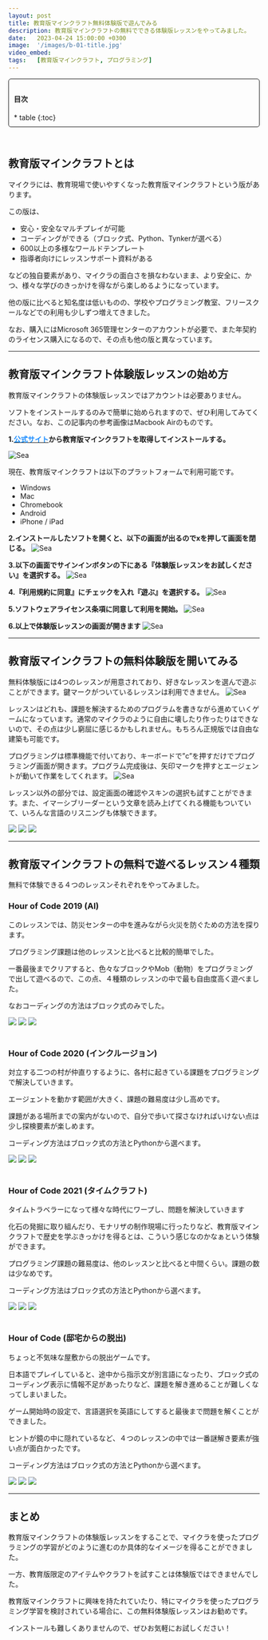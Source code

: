 ```yaml
---
layout: post
title: 教育版マインクラフト無料体験版で遊んでみる
description: 教育版マインクラフトの無料でできる体験版レッスンをやってみました。 
date:   2023-04-24 15:00:00 +0300
image:  '/images/b-01-title.jpg'
video_embed: 
tags:   [教育版マインクラフト, プログラミング]
---
```


<div style="padding: 10px; margin-bottom: 10px; border: 1px solid #181818; background-color: var(--background-alt-color); border-radius: 5px;" markdown="1">
<h4>目次</h4>
* table
{:toc}
</div>

<br>

## 教育版マインクラフトとは

マイクラには、教育現場で使いやすくなった教育版マインクラフトという版があります。

この版は、

* 安心・安全なマルチプレイが可能
* コーディングができる（ブロック式、Python、Tynkerが選べる）
* 600以上の多様なワールドテンプレート
* 指導者向けにレッスンサポート資料がある

などの独自要素があり、マイクラの面白さを損なわないまま、より安全に、かつ、様々な学びのきっかけを得ながら楽しめるようになっています。

他の版に比べると知名度は低いものの、学校やプログラミング教室、フリースクールなどでの利用も少しずつ増えてきました。

なお、購入にはMicrosoft 365管理センターのアカウントが必要で、また年契約のライセンス購入になるので、その点も他の版と異なっています。

***

## 教育版マインクラフト体験版レッスンの始め方

教育版マインクラフトの体験版レッスンではアカウントは必要ありません。

ソフトをインストールするのみで簡単に始められますので、ぜひ利用してみてください。なお、この記事内の参考画像はMacbook Airのものです。


**1.[<span style="color:#1589FF">公式サイト</span>](https://education.minecraft.net/ja-jp/get-started/download)から教育版マインクラフトを取得してインストールする。**

![Sea]({{site.baseurl}}/images/b-01-00.jpg)

現在、教育版マインクラフトは以下のプラットフォームで利用可能です。

* Windows
* Mac
* Chromebook
* Android
* iPhone / iPad

**2.インストールしたソフトを開くと、以下の画面が出るのでxを押して画面を閉じる。**
![Sea]({{site.baseurl}}/images/b-01-01.jpg)

**3.以下の画面でサインインボタンの下にある『体験版レッスンをお試しください』を選択する。**
![Sea]({{site.baseurl}}/images/b-01-02.jpg)

**4.『利用規約に同意』にチェックを入れ『遊ぶ』を選択する。**
![Sea]({{site.baseurl}}/images/b-01-03.jpg)

**5.ソフトウェアライセンス条項に同意して利用を開始。**
![Sea]({{site.baseurl}}/images/b-01-04.jpg)

**6.以上で体験版レッスンの画面が開きます**
![Sea]({{site.baseurl}}/images/b-01-05.jpg)


***

## 教育版マインクラフトの無料体験版を開いてみる

無料体験版には4つのレッスンが用意されており、好きなレッスンを選んで遊ぶことができます。鍵マークがついているレッスンは利用できません。
![Sea]({{site.baseurl}}/images/b-01-06.jpg)

レッスンはどれも、課題を解決するためのプログラムを書きながら進めていくゲームになっています。通常のマイクラのように自由に壊したり作ったりはできないので、その点は少し窮屈に感じるかもしれません。もちろん正規版では自由な建築も可能です。

プログラミングは標準機能で付いており、キーボードで”c”を押すだけでプログラミング画面が開きます。プログラム完成後は、矢印マークを押すとエージェントが動いて作業をしてくれます。
![Sea]({{site.baseurl}}/images/b-01-12.jpg)

レッスン以外の部分では、設定画面の確認やスキンの選択も試すことができます。また、イマーシブリーダーという文章を読み上げてくれる機能もついていて、いろんな言語のリスニングも体験できます。

<div class="gallery-box">
  <div class="gallery">
    <img src="/images/b-01-07.jpg" loading="lazy">
    <img src="/images/b-01-09.jpg" loading="lazy">
    <img src="/images/b-01-10.jpg" loading="lazy">
  </div>
</div>

***

## 教育版マインクラフトの無料で遊べるレッスン４種類

無料で体験できる４つのレッスンそれぞれをやってみました。


### Hour of Code 2019 (AI)

このレッスンでは、防災センターの中を進みながら火災を防ぐための方法を探ります。

プログラミング課題は他のレッスンと比べると比較的簡単でした。

一番最後までクリアすると、色々なブロックやMob（動物）をプログラミングで出して遊べるので、この点、４種類のレッスンの中で最も自由度高く遊べました。

なおコーディングの方法はブロック式のみでした。

<div class="gallery-box">
  <div class="gallery">
    <img src="/images/b-01-11.jpg" loading="lazy">
    <img src="/images/b-01-12.jpg" loading="lazy">
    <img src="/images/b-01-13.jpg" loading="lazy">
  </div>
</div>

<br>

### Hour of Code 2020 (インクルージョン)

対立する二つの村が仲直りするように、各村に起きている課題をプログラミングで解決していきます。


エージェントを動かす範囲が大きく、課題の難易度は少し高めです。


課題がある場所までの案内がないので、自分で歩いて探さなければいけない点は少し探検要素が楽しめます。


コーディング方法はブロック式の方法とPythonから選べます。
<div class="gallery-box">
  <div class="gallery">
    <img src="/images/b-01-14.jpg" loading="lazy">
    <img src="/images/b-01-15.jpg" loading="lazy">
    <img src="/images/b-01-16.jpg" loading="lazy">
  </div>
</div>

<br>

### Hour of Code 2021 (タイムクラフト)

タイムトラベラーになって様々な時代にワープし、問題を解決していきます

化石の発掘に取り組んだり、モナリザの制作現場に行ったりなど、教育版マインクラフトで歴史を学ぶきっかけを得るとは、こういう感じなのかなぁという体験ができます。

プログラミング課題の難易度は、他のレッスンと比べると中間くらい。課題の数は少なめです。

コーディング方法はブロック式の方法とPythonから選べます。
<div class="gallery-box">
  <div class="gallery">
    <img src="/images/b-01-17.jpg" loading="lazy">
    <img src="/images/b-01-18.jpg" loading="lazy">
    <img src="/images/b-01-19.jpg" loading="lazy">
  </div>
</div>

<br>

### Hour of Code (邸宅からの脱出)

ちょっと不気味な屋敷からの脱出ゲームです。

日本語でプレイしていると、途中から指示文が別言語になったり、ブロック式のコーディング表示に情報不足があったりなど、課題を解き進めることが難しくなってしまいました。

ゲーム開始時の設定で、言語選択を英語にしてすると最後まで問題を解くことができました。

ヒントが鏡の中に隠れているなど、４つのレッスンの中では一番謎解き要素が強い点が面白かったです。

コーディング方法はブロック式の方法とPythonから選べます。
<div class="gallery-box">
  <div class="gallery">
    <img src="/images/b-01-20.jpg" loading="lazy">
    <img src="/images/b-01-21.jpg" loading="lazy">
    <img src="/images/b-01-22.jpg" loading="lazy">
  </div>
</div>


***

## まとめ

教育版マインクラフトの体験版レッスンをすることで、マイクラを使ったプログラミングの学習がどのように進むのか具体的なイメージを得ることができました。

一方、教育版限定のアイテムやクラフトを試すことは体験版ではできませんでした。

教育版マインクラフトに興味を持たれていたり、特にマイクラを使ったプログラミング学習を検討されている場合に、この無料体験版レッスンはお勧めです。

インストールも難しくありませんので、ぜひお気軽にお試しください！

